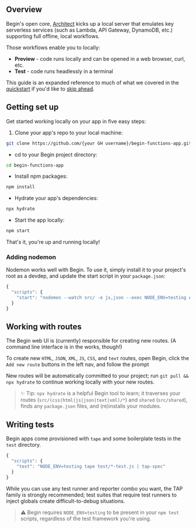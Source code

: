 ## Overview

Begin's open core, [Architect](https://arc.codes) kicks up a local server that emulates key serverless services (such as Lambda, API Gateway, DynamoDB, etc.) supporting full offline, local workflows.

Those workflows enable you to locally:
- **Preview** - code runs locally and can be opened in a web browser, curl, etc.
- **Test** - code runs headlessly in a terminal

This guide is an expanded reference to much of what we covered in the [quickstart](/en/getting-started/quickstart) if you'd like to [skip ahead](/en/routes-functions/creating-new-routes/).


## Getting set up

Get started working locally on your app in five easy steps:

1. Clone your app's repo to your local machine:
```bash
git clone https://github.com/{your GH username}/begin-functions-app.git
```

- cd to your Begin project directory:
```bash
cd begin-functions-app
```

- Install npm packages:
```bash
npm install
```

- Hydrate your app's dependencies:
```bash
npx hydrate
```

- Start the app locally:
```bash
npm start
```

That's it, you're up and running locally!


### Adding nodemon

Nodemon works well with Begin. To use it, simply install it to your project's root as a devdep, and update the start script in your `package.json`:

```js
{
  "scripts": {
    "start": "nodemon --watch src/ -e js,json --exec NODE_ENV=testing ARC_LOCAL=1 npx sandbox",
  }
}
```


## Working with routes

The Begin web UI is (currently) responsible for creating new routes. (A command line interface is in the works, though!)

To create new `HTML`, `JSON`, `XML`, `JS`, `CSS`, and `text` routes, open Begin, click the `Add new route` buttons in the left nav, and follow the prompt

New routes will be automatically committed to your project; run `git pull && npx hydrate` to continue working locally with your new routes.

> ✨ Tip: `npx hydrate` is a helpful Begin tool to learn; it traverses your routes (`src/(css|html|js|json|text|xml)/*`) and `shared` (`src/shared`), finds any `package.json` files, and (re)installs your modules.


## Writing tests

Begin apps come provisioned with `tape` and some boilerplate tests in the `test` directory.

```js
{
  "scripts": {
    "test": "NODE_ENV=testing tape test/*-test.js | tap-spec"
  }
}
```

While you can use any test runner and reporter combo you want, the TAP family is strongly recommended; test suites that require test runners to inject globals create difficult-to-debug situations.

> ⚠️ Begin requires `NODE_ENV=testing` to be present in your `npm test` scripts, regardless of the test framework you're using.
